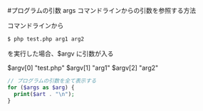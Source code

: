 #プログラムの引数 args
コマンドラインからの引数を参照する方法

コマンドラインから

```sh
$ php test.php arg1 arg2 
```

を実行した場合、$argv に引数が入る

$argv[0]  "test.php"
$argv[1]  "arg1"
$argv[2]  "arg2"

```php
// プログラムの引数を全て表示する
for ($args as $arg) {
  print($art . "\n");
}

```